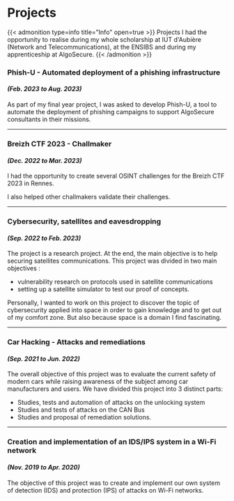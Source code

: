 # Projects


{{< admonition type=info title="Info" open=true >}}
Projects I had the opportunity to realise during my whole scholarship at IUT d'Aubière (Network and Telecommunications), at the ENSIBS and during my apprenticeship at AlgoSecure.
{{< /admonition >}}

### Phish-U - Automated deployment of a phishing infrastructure
<h4 style="font-style: italic;">(Feb. 2023 to Aug. 2023)</h4>

As part of my final year project, I was asked to develop Phish-U, a tool to automate the deployment of phishing campaigns to support AlgoSecure consultants in their missions.

---

### Breizh CTF 2023 - Challmaker
<h4 style="font-style: italic;">(Dec. 2022 to Mar. 2023)</h4>

I had the opportunity to create several OSINT challenges for the Breizh CTF 2023 in Rennes.

I also helped other challmakers validate their challenges.

---

### Cybersecurity, satellites and eavesdropping
<h4 style="font-style: italic;">(Sep. 2022 to Feb. 2023)</h4>

The project is a research project. At the end, the main objective is to help securing satellites communications. This project was divided in two main objectives :<br>
- vulnerability research on protocols used in satellite communications<br>
- setting up a satellite simulator to test our proof of concepts.<br>

Personally, I wanted to work on this project to discover the topic of cybersecurity applied into space in order to gain knowledge and to get out of my comfort zone. But also because space is a domain I find fascinating.

---

### Car Hacking - Attacks and remediations
<h4 style="font-style: italic;">(Sep. 2021 to Jun. 2022)</h4>

The overall objective of this project was to evaluate the current safety of modern cars while raising awareness of the subject among car manufacturers and users. We have divided this project into 3 distinct parts:
- Studies, tests and automation of attacks on the unlocking system
- Studies and tests of attacks on the CAN Bus
- Studies and proposal of remediation solutions.

---

### Creation and implementation of an IDS/IPS system in a Wi-Fi network
<h4 style="font-style: italic;">(Nov. 2019 to Apr. 2020)</h4>

The objective of this project was to create and implement our own system of detection (IDS) and protection (IPS) of attacks on Wi-Fi networks.

